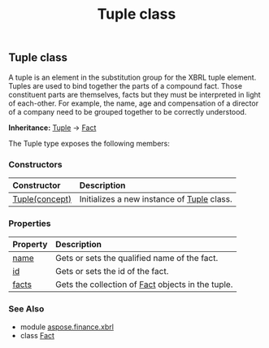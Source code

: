 ﻿---
title: Tuple class
second_title: Aspose.Finance for Python via .NET API References
description: 
type: docs
weight: 490
url: /python-net/aspose.finance.xbrl/tuple/
is_root: false
---

## Tuple class

A tuple is an element in the substitution group for the XBRL tuple element.
Tuples are used to bind together the parts of a compound fact. 
Those constituent parts are themselves, facts but they must be interpreted in light of each-other. 
For example, the name, age and compensation of a director of a company need to be grouped together to be correctly understood.



**Inheritance:** [Tuple](/finance/python-net/aspose.finance.xbrl/tuple) → 
[Fact](/finance/python-net/aspose.finance.xbrl/fact)



The Tuple type exposes the following members:

### Constructors
| Constructor | Description |
| :- | :- |
| [Tuple(concept)](/finance/python-net/aspose.finance.xbrl/tuple/__init__/#Concept) | Initializes a new instance of [Tuple](/finance/python-net/aspose.finance.xbrl/tuple) class. |


### Properties
| Property | Description |
| :- | :- |
| [name](/finance/python-net/aspose.finance.xbrl/tuple/name) | Gets or sets the qualified name of the fact. |
| [id](/finance/python-net/aspose.finance.xbrl/tuple/id) | Gets or sets the id of the fact. |
| [facts](/finance/python-net/aspose.finance.xbrl/tuple/facts) | Gets the collection of [Fact](/finance/python-net/aspose.finance.xbrl/fact) objects in the tuple. |


### See Also

* module [aspose.finance.xbrl](../)
* class [Fact](/finance/python-net/aspose.finance.xbrl/fact)
